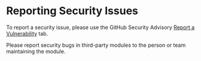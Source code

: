 # Reporting Security Issues

 To report a security issue, please use the GitHub Security Advisory [Report a Vulnerability](https://github.com/mgeitz/eqalert/security/advisories/new) tab.
 
 Please report security bugs in third-party modules to the person or team maintaining the module.
